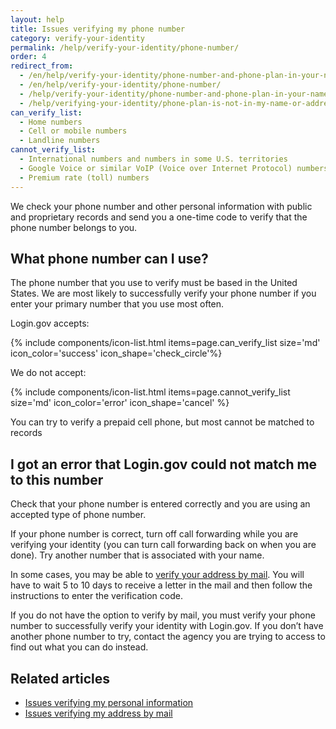 ```yaml
---
layout: help
title: Issues verifying my phone number
category: verify-your-identity
permalink: /help/verify-your-identity/phone-number/
order: 4
redirect_from:
  - /en/help/verify-your-identity/phone-number-and-phone-plan-in-your-name/
  - /en/help/verify-your-identity/phone-number/
  - /help/verify-your-identity/phone-number-and-phone-plan-in-your-name/
  - /help/verifying-your-identity/phone-plan-is-not-in-my-name-or-address/
can_verify_list:
  - Home numbers
  - Cell or mobile numbers
  - Landline numbers
cannot_verify_list:
  - International numbers and numbers in some U.S. territories
  - Google Voice or similar VoIP (Voice over Internet Protocol) numbers
  - Premium rate (toll) numbers
---
```


We check your phone number and other personal information with public and proprietary records and send you a one-time code to verify that the phone number belongs to you.

## What phone number can I use?

The phone number that you use to verify must be based in the United States. We are most likely to successfully verify your phone number if you enter your primary number that you use most often.

Login.gov accepts:

{% include components/icon-list.html items=page.can_verify_list size='md' icon_color='success' icon_shape='check_circle'%}

We do not accept:

{% include components/icon-list.html items=page.cannot_verify_list size='md' icon_color='error' icon_shape='cancel' %}

You can try to verify a prepaid cell phone, but most cannot be matched to records

## I got an error that Login.gov could not match me to this number

Check that your phone number is entered correctly and you are using an accepted type of phone number.

If your phone number is correct, turn off call forwarding while you are verifying your identity (you can turn call forwarding back on when you are done). Try another number that is associated with your name.

In some cases, you may be able to [verify your address by mail](#). You will have to wait 5 to 10 days to receive a letter in the mail and then follow the instructions to enter the verification code.

If you do not have the option to verify by mail, you must verify your phone number to successfully verify your identity with Login.gov. If you don’t have another phone number to try, contact the agency you are trying to access to find out what you can do instead.

## Related articles

* [Issues verifying my personal information](/help/verify-your-identity/issues-verifying-my-personal-information/)
* [Issues verifying my address by mail](/help/verify-your-identity/verify-your-address-by-mail/)

